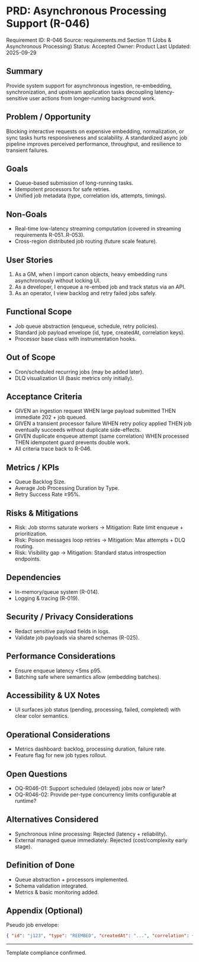 # PRD: Asynchronous Processing Support (R-046)

Requirement ID: R-046
Source: requirements.md Section 11 (Jobs & Asynchronous Processing)
Status: Accepted
Owner: Product
Last Updated: 2025-09-29

## Summary

Provide system support for asynchronous ingestion, re-embedding, synchronization, and upstream application tasks decoupling latency-sensitive user actions from longer-running background work.

## Problem / Opportunity

Blocking interactive requests on expensive embedding, normalization, or sync tasks hurts responsiveness and scalability. A standardized async job pipeline improves perceived performance, throughput, and resilience to transient failures.

## Goals

- Queue-based submission of long-running tasks.
- Idempotent processors for safe retries.
- Unified job metadata (type, correlation ids, attempts, timings).

## Non-Goals

- Real-time low-latency streaming computation (covered in streaming requirements R-051..R-053).
- Cross-region distributed job routing (future scale feature).

## User Stories

1. As a GM, when I import canon objects, heavy embedding runs asynchronously without locking UI.
2. As a developer, I enqueue a re-embed job and track status via an API.
3. As an operator, I view backlog and retry failed jobs safely.

## Functional Scope

- Job queue abstraction (enqueue, schedule, retry policies).
- Standard job payload envelope (id, type, createdAt, correlation keys).
- Processor base class with instrumentation hooks.

## Out of Scope

- Cron/scheduled recurring jobs (may be added later).
- DLQ visualization UI (basic metrics only initially).

## Acceptance Criteria

- GIVEN an ingestion request WHEN large payload submitted THEN immediate 202 + job queued.
- GIVEN a transient processor failure WHEN retry policy applied THEN job eventually succeeds without duplicate side-effects.
- GIVEN duplicate enqueue attempt (same correlation) WHEN processed THEN idempotent guard prevents double work.
- All criteria trace back to R-046.

## Metrics / KPIs

- Queue Backlog Size.
- Average Job Processing Duration by Type.
- Retry Success Rate ≥95%.

## Risks & Mitigations

- Risk: Job storms saturate workers → Mitigation: Rate limit enqueue + prioritization.
- Risk: Poison messages loop retries → Mitigation: Max attempts + DLQ routing.
- Risk: Visibility gap → Mitigation: Standard status introspection endpoints.

## Dependencies

- In-memory/queue system (R-014).
- Logging & tracing (R-019).

## Security / Privacy Considerations

- Redact sensitive payload fields in logs.
- Validate job payloads via shared schemas (R-025).

## Performance Considerations

- Ensure enqueue latency <5ms p95.
- Batching safe where semantics allow (embedding batches).

## Accessibility & UX Notes

- UI surfaces job status (pending, processing, failed, completed) with clear color semantics.

## Operational Considerations

- Metrics dashboard: backlog, processing duration, failure rate.
- Feature flag for new job types rollout.

## Open Questions

- OQ-R046-01: Support scheduled (delayed) jobs now or later?
- OQ-R046-02: Provide per-type concurrency limits configurable at runtime?

## Alternatives Considered

- Synchronous inline processing: Rejected (latency + reliability).
- External managed queue immediately: Rejected (cost/complexity early stage).

## Definition of Done

- Queue abstraction + processors implemented.
- Schema validation integrated.
- Metrics & basic monitoring added.

## Appendix (Optional)

Pseudo job envelope:

```json
{ "id": "j123", "type": "REEMBED", "createdAt": "...", "correlation": { "entityId": "e1" } }
```

---
Template compliance confirmed.
